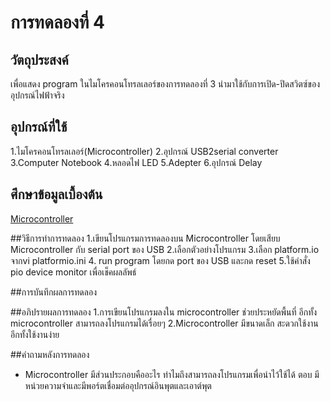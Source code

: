 # การทดลองที่ 4  

## วัตถุประสงค์
เพื่อแสดง program ในไมโครคอนโทรลเลอร์ของการทดลองที่ 3 นำมาใช้กับการเปิด-ปิดสวิตซ์ของอุปกรณ์ไฟฟ้าจริง

## อุปกรณ์ที่ใช้
1.ไมโครคอนโทรลเลอร์(Microcontroller)
2.อุปกรณ์ USB2serial converter
3.Computer Notebook
4.หลอดไฟ LED
5.Adepter
6.อุปกรณ์ Delay 

## ศึกษาข้อมูลเบื้องต้น
[Microcontroller](http://www.rtc.ac.th/vcharkarn/280661.pdf)

##วิธีการทำการทดลอง
1.เขียนโปรแกรมการทดลองบน Microcontroller โดยเสียบ Microcontroller กับ serial port ของ USB 
2.เลือกตัวอย่างโปรแกรม
3.เลือก platform.io จากvi platformio.ini
4. run program โดยกด port ของ USB และกด reset
5.ใช้คำสั่ง pio device monitor เพื่อเช็คผลลัพธ์

##การบันทึกผลการทดลอง

##อภิปรายผลการทดลอง
1.การเขียนโปรแกรมลงใน microcontroller ช่วยประหยัดพื้นที่ อีกทั้ง microcontroller สามารถลงโปรแกรมได้เรื่อยๆ
2.Microcontroller มีขนาดเล็ก สะดวกใช้งาน อีกทั้งใช้งานง่าย 

##คำถามหลังการทดลอง
- Microcontroller มีส่วนประกอบคืออะไร ทำไมถึงสามารถลงโปรแกรมเพื่อนำไว้ใช้ได้
ตอบ มีหน่วยความจำและมีพอร์ตเชื่อมต่ออุปกรณ์อินพุตและเอาต์พุต
